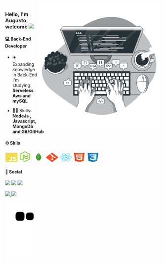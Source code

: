 <img align="right" src="https://raw.githubusercontent.com/GilbertoASJ/GilbertoASJ/master/Code%20typing-bro.png" max-width="400px" width="400px" align="right">

<h3 align="left"> Hello, I'm Augusto, welcome <img src="https://res.cloudinary.com/ddywdmynl/image/upload/v1640582037/Code_typing-bro_xdmd1r.png" width="30px"></h3>

<h4>💻 Back-End Developer</h4>

- <p>✈️ Expanding knowledge in Back-End <br> I'm studying: <strong>Serveless Aws and mySQL</strong><br></p>
- <p>👨‍💻 Skills: <strong> NodeJs , Javascript, MongoDb and Git/GitHub </strong><br></p>
<h4>⚙️ Skils</h4>
<div>
  <img  alt="My-Js" height="30" width="40" src="https://raw.githubusercontent.com/devicons/devicon/master/icons/javascript/javascript-plain.svg">
  <img  alt="My-CSS" height="35" width="40" src="https://raw.githubusercontent.com/devicons/devicon/master/icons/nodejs/nodejs-original.svg">
  <img  alt="My-Git" height="30" width="40" src="https://raw.githubusercontent.com/devicons/devicon/master/icons/mongodb/mongodb-original.svg">
  <img  alt="My-Git" height="30" width="40" src="https://raw.githubusercontent.com/devicons/devicon/master/icons/git/git-original.svg">
  <img  alt="My-React" height="30" width="40" src="https://raw.githubusercontent.com/devicons/devicon/master/icons/react/react-original.svg">
  <img  alt="My-HTML" height="30" width="40" src="https://raw.githubusercontent.com/devicons/devicon/master/icons/html5/html5-original.svg">
  <img  alt="My-CSS" height="30" width="40" src="https://raw.githubusercontent.com/devicons/devicon/master/icons/css3/css3-original.svg">

</div>

<h4>📱 Social </h4>
  <a href = "mailto:augustobdev@outlook.com"><img src="https://img.shields.io/badge/-Gmail-%23333?style=for-the-badge&logo=gmail&logoColor=white" target="_blank"></a>
  <a href="https://www.linkedin.com/in/augusto-bernardes-a53b291bb/" target="_blank"><img src="https://img.shields.io/badge/-LinkedIn-%230077B5?style=for-the-badge&logo=linkedin&logoColor=white" target="_blank"></a> 
 <a href="https://www.youtube.com/channel/UCGZMgoM8XlEO-DLX_jARlYA" target="_blank"><img src="https://img.shields.io/badge/YouTube-FF0000?style=for-the-badge&logo=youtube&logoColor=white" target="_blank"></a> 
 <br><br>

 <div style"display:flex; flex-direction:row;">
  <a href="https://github.com/AugustoBernardes">
  <img a height="180em" max-width="400px" src="https://github-readme-stats.vercel.app/api?username=augustobernardes&show_icons=true&theme=dark&include_all_commits=true&count_private=true"/>
  <img  height="180em" src="https://github-readme-stats.vercel.app/api/top-langs/?username=augustobernardes&layout=compact&langs_count=7&theme=dark"/>
</div>
  
<div> 
 
  ![Snake animation](https://github.com/AugustoBernardes/AugustoBernardes/blob/output/github-contribution-grid-snake.svg)
 
</div>
 
